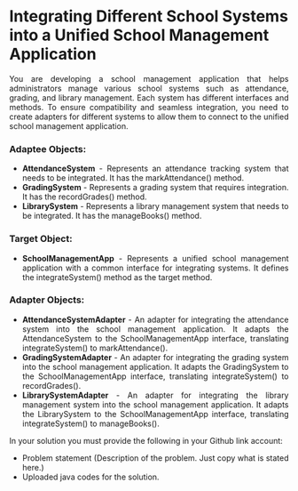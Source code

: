 # Integrating Different School Systems into a Unified School Management Application
<div align="justify">You are developing a school management application that helps administrators manage various school systems such as attendance, grading, and library management. Each system has different interfaces and methods. To ensure compatibility and seamless integration, you need to create adapters for different systems to allow them to connect to the unified school management application.

### Adaptee Objects:
* **AttendanceSystem** - Represents an attendance tracking system that needs to be integrated. It has the markAttendance() method.
* **GradingSystem** - Represents a grading system that requires integration. It has the recordGrades() method.
* **LibrarySystem** - Represents a library management system that needs to be integrated. It has the manageBooks() method.

### Target Object:
* **SchoolManagementApp** - Represents a unified school management application with a common interface for integrating systems. It defines the integrateSystem() method as the target method.

### Adapter Objects:
* **AttendanceSystemAdapter** - An adapter for integrating the attendance system into the school management application. It adapts the AttendanceSystem to the SchoolManagementApp interface, translating integrateSystem() to markAttendance().
* **GradingSystemAdapter** - An adapter for integrating the grading system into the school management application. It adapts the GradingSystem to the SchoolManagementApp interface, translating integrateSystem() to recordGrades().
* **LibrarySystemAdapter** - An adapter for integrating the library management system into the school management application. It adapts the LibrarySystem to the SchoolManagementApp interface, translating integrateSystem() to manageBooks().

In your solution you must provide the following in your Github link account:

  * Problem statement (Description of the problem. Just copy what is stated here.)
  * Uploaded java codes for the solution.</div>
